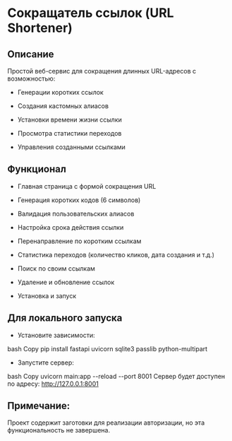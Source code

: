 # Сокращатель ссылок (URL Shortener)
## Описание
Простой веб-сервис для сокращения длинных URL-адресов с возможностью:

* Генерации коротких ссылок

* Создания кастомных алиасов

* Установки времени жизни ссылки

* Просмотра статистики переходов

* Управления созданными ссылками

## Функционал
* Главная страница с формой сокращения URL

* Генерация коротких кодов (6 символов)

* Валидация пользовательских алиасов

* Настройка срока действия ссылки

* Перенаправление по коротким ссылкам

* Статистика переходов (количество кликов, дата создания и т.д.)

* Поиск по своим ссылкам

* Удаление и обновление ссылок

* Установка и запуск

## Для локального запуска 

* Установите зависимости:

bash
Copy
pip install fastapi uvicorn sqlite3 passlib python-multipart


* Запустите сервер:

bash
Copy
uvicorn main:app --reload --port 8001
Сервер будет доступен по адресу: http://127.0.0.1:8001

## Примечание: 
Проект содержит заготовки для реализации авторизации, но эта функциональность не завершена.

